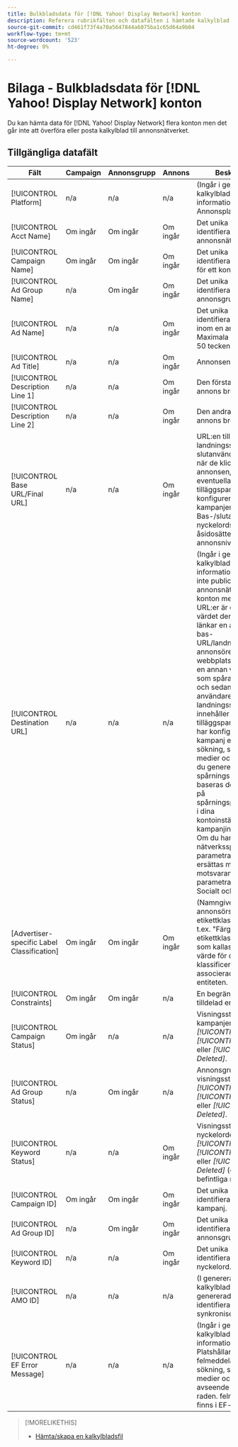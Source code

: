 ```yaml
---
title: Bulkbladsdata för [!DNL Yahoo! Display Network] konton
description: Referera rubrikfälten och datafälten i hämtade kalkylblad för [!DNL Yahoo! Display Network] konton.
source-git-commit: cd461f73f4a70a5647844a6075ba1c65d64a9b04
workflow-type: tm+mt
source-wordcount: '523'
ht-degree: 0%

---
```


# Bilaga - Bulkbladsdata för [!DNL Yahoo! Display Network] konton

<!-- 
[Re-add "Required" to title, file name, and TOC if you add the ability to create/edit campaigns using YDN bulksheets. Then will also need to add more text below, like for the other SEs.]
-->

Du kan hämta data för [!DNL Yahoo! Display Network] flera konton men det går inte att överföra eller posta kalkylblad till annonsnätverket.

<!-- Hiding because this is probably too long a list to be useful.

## Available header fields

The following example shows data in comma-delimited values. If you're using tab-separated values, then the data looks different.

Platform,Acct Name,Campaign Name,Ad Group Name,Ad Name, Ad Title,Description Line 1,Description Line 2,Base URL/Final URL,Destination URL,[Advertiser-specific Label Classification],Bid Rules,Constraints,Campaign Status,Ad Group Status,Ad Status,Campaign ID,Ad Group ID,Ad ID,AMO ID,EF Error Message

-->

## Tillgängliga datafält

| Fält | Campaign | Annonsgrupp | Annons | Beskrivning |
|----|----|----|----|----|
| [!UICONTROL Platform] | n/a | n/a | n/a | (Ingår i genererade kalkylblad i informationssyfte) Annonsplattformen. |
| [!UICONTROL Acct  Name] | Om ingår | Om ingår | Om ingår | Det unika namn som identifierar ett annonsnätverkskonto. |
| [!UICONTROL Campaign Name] | Om ingår | Om ingår | Om ingår | Det unika namn som identifierar en kampanj för ett konto. |
| [!UICONTROL Ad Group Name] | n/a | Om ingår | Om ingår | Det unika namn som identifierar en annonsgrupp. |
| [!UICONTROL Ad Name] | n/a | n/a | Om ingår | Det unika namn som identifierar annonsen inom en annonsgrupp. Maximala längden är 50 tecken. |
| [!UICONTROL Ad Title] | n/a | n/a | Om ingår | Annonsens rubrik. |
| [!UICONTROL Description Line 1] | n/a | n/a | Om ingår | Den första raden i en annons brödtext. |
| [!UICONTROL Description Line 2] | n/a | n/a | Om ingår | Den andra raden i en annons brödtext. |
| [!UICONTROL Base URL/Final URL] | n/a | n/a | Om ingår | URL:en till landningssidan som slutanvändarna tas till när de klickar på annonsen, inklusive eventuella tilläggsparametrar som konfigurerats för kampanjen eller kontot. Bas-/slutadresser på nyckelordsnivå åsidosätter URL:er på annonsnivå och högre. |
| [!UICONTROL Destination URL] | n/a | n/a | n/a | (Ingår i genererade kalkylblad för informationsändamål. inte publicerad i annonsnätverket) För konton med mål-URL:er är det här värdet den URL som länkar en annons till en bas-URL/landningssida på annonsörens webbplats (ibland via en annan webbplats som spårar klickningen och sedan dirigerar om användaren till landningssidan). Den innehåller eventuella tilläggsparametrar som har konfigurerats för kampanj eller konto för sökning, sociala medier och handel. Om du genererade spårnings-URL:er baseras det här värdet på spårningsparametrarna i dina kontoinställningar och kampanjinställningar. Om du har lagt till nätverksspecifika parametrar kan de ersättas med motsvarande parametrar för Sök, Socialt och Handel. |
| \[Advertiser-specific Label Classification\] | Om ingår | Om ingår | Om ingår | (Namngiven för en annonsörspecifik etikettklassificering, t.ex. &quot;Färg&quot; för en etikettklassificering som kallas Färg) Ett värde för den angivna klassificeringen som är associerad med entiteten. |
| [!UICONTROL Constraints] | Om ingår | Om ingår | n/a | En begränsning som är tilldelad entiteten. |
| [!UICONTROL Campaign Status] | Om ingår | n/a | n/a | Visningsstatus för kampanjen: <i>[!UICONTROL Active]</i>, <i>[!UICONTROL Paused]</i>, eller <i>[!UICONTROL Deleted]</i>. |
| [!UICONTROL Ad Group Status] | n/a | Om ingår | n/a | Annonsgruppens visningsstatus: <i>[!UICONTROL Active]</i>, <i>[!UICONTROL Paused]</i>, eller <i>[!UICONTROL Deleted]</i>. |
| [!UICONTROL Keyword Status] | n/a | n/a | Om ingår | Visningsstatus för nyckelordet: <i>[!UICONTROL Active]</i>, <i>[!UICONTROL Paused]</i>, eller <i>[!UICONTROL Deleted]</i> (endast befintliga nyckelord). |
| [!UICONTROL Campaign ID] | Om ingår | Om ingår | Om ingår | Det unika ID som identifierar en befintlig kampanj. |
| [!UICONTROL Ad Group ID] | n/a | Om ingår | Om ingår | Det unika ID som identifierar en befintlig annonsgrupp. |
| [!UICONTROL Keyword ID] | n/a | n/a | Om ingår | Det unika ID som identifierar ett befintligt nyckelord. |
| [!UICONTROL AMO ID] | n/a | n/a | n/a | (I genererade kalkylblad) En Adobe-genererad unik identifierare för en synkroniserad enhet. |
| [!UICONTROL EF Error Message] | n/a | n/a | n/a | (Ingår i genererade kalkylblad i informationssyfte) Platshållare för att visa felmeddelanden från sökning, sociala medier och handel avseende data på raden. felmeddelanden finns i EF-felfiler. |

<table style="table-layout:auto">

>[!MORELIKETHIS]
>
>* [Hämta/skapa en kalkylbladsfil](../bulksheet-download.md)

